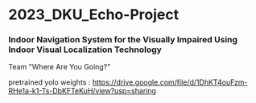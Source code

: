 # 2023_DKU_Echo-Project
### Indoor Navigation System for the Visually Impaired Using Indoor Visual Localization Technology

Team "Where Are You Going?"

pretrained yolo weights : https://drive.google.com/file/d/1DhKT4ouFzm-RHe1a-k1-Ts-DbKFTeKuH/view?usp=sharing
